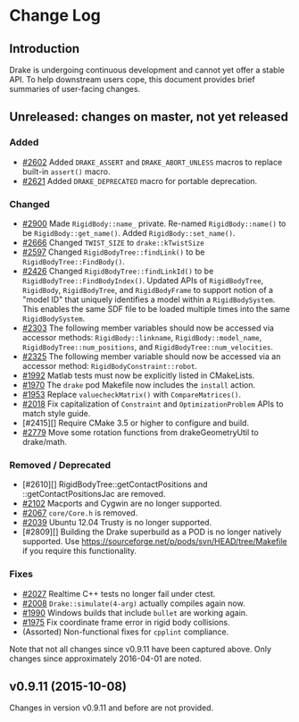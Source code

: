 [//]: # "This is how you write comments in markdown."

Change Log
==========

Introduction
------------

Drake is undergoing continuous development and cannot yet offer a
stable API.  To help downstream users cope, this document provides
brief summaries of user-facing changes.

Unreleased: changes on master, not yet released
-----------------------------------------------

[//]: # "New functionality or APIs."
### Added

 - [#2602][] Added `DRAKE_ASSERT` and `DRAKE_ABORT_UNLESS` macros to replace
 built-in `assert()` macro.
 - [#2621][] Added `DRAKE_DEPRECATED` macro for portable deprecation.

[//]: # "Altered functionality or APIs."
### Changed

 - [#2900][] Made `RigidBody::name_` private. Re-named `RigidBody::name()` to be `RigidBody::get_name()`. Added `RigidBody::set_name()`.
 - [#2666][] Changed `TWIST_SIZE` to `drake::kTwistSize`
 - [#2597][] Changed `RigidBodyTree::findLink()` to be `RigidBodyTree::FindBody()`.
 - [#2426][] Changed `RigidBodyTree::findLinkId()` to be `RigidBodyTree::FindBodyIndex()`. Updated APIs of `RigidBodyTree`, `RigidBody`, `RigidBodyTree`, and `RigidBodyFrame` to support notion of a "model ID" that uniquely identifies a model within a `RigidBodySystem`. This enables the same SDF file to be loaded multiple times into the same `RigidBodySystem`.
 - [#2303][] The following member variables should now be accessed via accessor methods: `RigidBody::linkname`, `RigidBody::model_name`, `RigidBodyTree::num_positions`, and `RigidBodyTree::num_velocities`.
 - [#2325][] The following member variable should now be accessed via an accessor method: `RigidBodyConstraint::robot`.
 - [#1992][] Matlab tests must now be explicitly listed in CMakeLists.
 - [#1970][] The `drake` pod Makefile now includes the `install` action.
 - [#1953][] Replace `valuecheckMatrix()` with `CompareMatrices()`.
 - [#2018][] Fix capitalization of `Constraint` and `OptimizationProblem` APIs to match style guide.
 - [#2415][] Require CMake 3.5 or higher to configure and build.
 - [#2779][] Move some rotation functions from drakeGeometryUtil to drake/math.

[//]: # "Lost functionality or APIs."
### Removed / Deprecated

 - [#2610][] RigidBodyTree::getContactPositions and ::getContactPositionsJac are removed.
 - [#2102][] Macports and Cygwin are no longer supported.
 - [#2067][] `core/Core.h` is removed.
 - [#2039][] Ubuntu 12.04 Trusty is no longer supported.
 - [#2809][] Building the Drake superbuild as a POD is no longer natively supported. Use https://sourceforge.net/p/pods/svn/HEAD/tree/Makefile if you require this functionality.

[//]: # "Smaller bug fixes.  No API changes."
### Fixes

 - [#2027][] Realtime C++ tests no longer fail under ctest.
 - [#2008][] `Drake::simulate(4-arg)` actually compiles again now.
 - [#1990][] Windows builds that include `bullet` are working again.
 - [#1975][] Fix coordinate frame error in rigid body collisions.
 - (Assorted) Non-functional fixes for `cpplint` compliance.

Note that not all changes since v0.9.11 have been captured above.
Only changes since approximately 2016-04-01 are noted.

v0.9.11 (2015-10-08)
--------------------

Changes in version v0.9.11 and before are not provided.

[//]: # "You can use PimpMyChangelog to auto-update this list."
[//]: # "https://github.com/pcreux/pimpmychangelog"
[#2102]: https://github.com/RobotLocomotion/drake/issues/2102
[#2067]: https://github.com/RobotLocomotion/drake/issues/2067
[#2039]: https://github.com/RobotLocomotion/drake/issues/2039
[#2027]: https://github.com/RobotLocomotion/drake/issues/2027
[#1953]: https://github.com/RobotLocomotion/drake/issues/1953
[#1970]: https://github.com/RobotLocomotion/drake/issues/1970
[#1975]: https://github.com/RobotLocomotion/drake/issues/1975
[#1990]: https://github.com/RobotLocomotion/drake/issues/1990
[#1992]: https://github.com/RobotLocomotion/drake/issues/1992
[#2008]: https://github.com/RobotLocomotion/drake/issues/2008
[#2018]: https://github.com/RobotLocomotion/drake/issues/2018
[#2303]: https://github.com/RobotLocomotion/drake/issues/2303
[#2325]: https://github.com/RobotLocomotion/drake/issues/2325
[#2426]: https://github.com/RobotLocomotion/drake/issues/2426
[#2597]: https://github.com/RobotLocomotion/drake/issues/2597
[#2602]: https://github.com/RobotLocomotion/drake/issues/2602
[#2621]: https://github.com/RobotLocomotion/drake/issues/2621
[#2666]: https://github.com/RobotLocomotion/drake/issues/2666
[#2779]: https://github.com/RobotLocomotion/drake/issues/2779
[#2900]: https://github.com/RobotLocomotion/drake/issues/2990